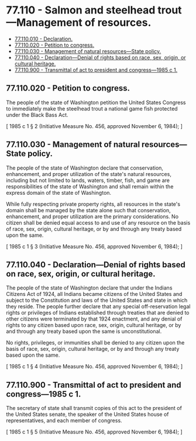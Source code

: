 # 77.110 - Salmon and steelhead trout—Management of resources.
* [77.110.010 - Declaration.](#77110010---declaration)
* [77.110.020 - Petition to congress.](#77110020---petition-to-congress)
* [77.110.030 - Management of natural resources—State policy.](#77110030---management-of-natural-resourcesstate-policy)
* [77.110.040 - Declaration—Denial of rights based on race, sex, origin, or cultural heritage.](#77110040---declarationdenial-of-rights-based-on-race-sex-origin-or-cultural-heritage)
* [77.110.900 - Transmittal of act to president and congress—1985 c 1.](#77110900---transmittal-of-act-to-president-and-congress1985-c-1)
## 77.110.020 - Petition to congress.
The people of the state of Washington petition the United States Congress to immediately make the steelhead trout a national game fish protected under the Black Bass Act.

\[ 1985 c 1 § 2 (Initiative Measure No. 456, approved November 6, 1984); \]

## 77.110.030 - Management of natural resources—State policy.
The people of the state of Washington declare that conservation, enhancement, and proper utilization of the state's natural resources, including but not limited to lands, waters, timber, fish, and game are responsibilities of the state of Washington and shall remain within the express domain of the state of Washington.

While fully respecting private property rights, all resources in the state's domain shall be managed by the state alone such that conservation, enhancement, and proper utilization are the primary considerations. No citizen shall be denied equal access to and use of any resource on the basis of race, sex, origin, cultural heritage, or by and through any treaty based upon the same.

\[ 1985 c 1 § 3 (Initiative Measure No. 456, approved November 6, 1984); \]

## 77.110.040 - Declaration—Denial of rights based on race, sex, origin, or cultural heritage.
The people of the state of Washington declare that under the Indians Citizens Act of 1924, all Indians became citizens of the United States and subject to the Constitution and laws of the United States and state in which they reside. The people further declare that any special off-reservation legal rights or privileges of Indians established through treaties that are denied to other citizens were terminated by that 1924 enactment, and any denial of rights to any citizen based upon race, sex, origin, cultural heritage, or by and through any treaty based upon the same is unconstitutional.

No rights, privileges, or immunities shall be denied to any citizen upon the basis of race, sex, origin, cultural heritage, or by and through any treaty based upon the same.

\[ 1985 c 1 § 4 (Initiative Measure No. 456, approved November 6, 1984); \]

## 77.110.900 - Transmittal of act to president and congress—1985 c 1.
The secretary of state shall transmit copies of this act to the president of the United States senate, the speaker of the United States house of representatives, and each member of congress.

\[ 1985 c 1 § 5 (Initiative Measure No. 456, approved November 6, 1984); \]

